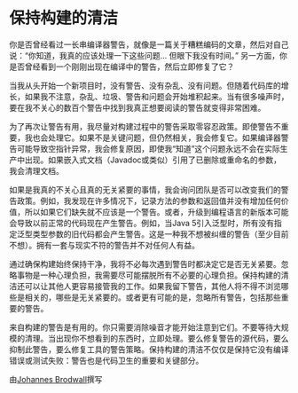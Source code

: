 # 保持构建的清洁

你是否曾经看过一长串编译器警告，就像是一篇关于糟糕编码的文章，然后对自己说：“你知道，我真的应该处理一下这些问题... 但眼下我没有时间。” 另一方面，你是否曾经看到一个刚刚出现在编译中的警告，然后立即修复了它？

当我从头开始一个新项目时，没有警告、没有杂乱、没有问题。但随着代码库的增长，如果我不注意，杂乱、垃圾、警告和问题会开始堆积起来。当有很多噪声时，要在我不关心的数百个警告中找到我真正想要阅读的警告就变得非常困难。

为了再次让警告有用，我尽量对构建过程中的警告采取零容忍政策。即使警告不重要，我也会处理它。如果不是关键问题，但仍然相关，我会修复它。如果编译器警告可能导致空指针异常，我会修复原因，即使我“知道”这个问题永远不会在实际生产中出现。如果嵌入式文档（Javadoc或类似）引用了已删除或重命名的参数，我会清理文档。

如果是我真的不关心且真的无关紧要的事情，我会询问团队是否可以改变我们的警告政策。例如，我发现在许多情况下，记录方法的参数和返回值并没有增加任何价值，所以如果它们缺失就不应该是一个警告。或者，升级到编程语言的新版本可能会导致以前正常的代码现在产生警告。例如，当Java 5引入泛型时，所有没有指定泛型类型参数的旧代码都会产生警告。这是一种我不想被纠缠的警告（至少目前不想）。拥有一套与现实不符的警告并不对任何人有益。

通过确保构建始终保持干净，我将不必每次遇到警告时都决定它是否无关紧要。忽略事物是一种心理负担，我需要尽可能摆脱所有不必要的心理负担。保持构建的清洁还可以让其他人更容易接管我的工作。如果我留下警告，其他人将不得不浏览哪些是相关的，哪些是无关紧要的。或者更有可能的是，忽略所有警告，包括那些重要的警告。

来自构建的警告是有用的。你只需要消除噪音才能开始注意到它们。不要等待大规模的清理。当出现你不想看到的东西时，立即处理。要么修复警告的源代码，要么抑制此警告，要么修复工具的警告策略。保持构建的清洁不仅仅是保持它没有编译错误或测试失败：警告也是代码卫生的重要和关键部分。

由[Johannes Brodwall](http://programmer.97things.oreilly.com/wiki/index.php/Johannes_Brodwall)撰写
